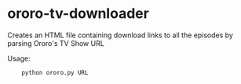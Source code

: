 # ororo-tv-downloader
Creates an HTML file containing download links to all the episodes by parsing Ororo's TV Show URL 

Usage:

```
    python ororo.py URL
```